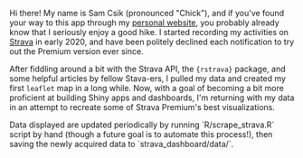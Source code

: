 Hi there! My name is Sam Csik (pronounced "Chick"), and if you've found your way to this app through my [personal website](https://samanthacsik.github.io/), you probably already know that I seriously enjoy a good hike. I started recording my activities on [Strava](https://www.strava.com/) in early 2020, and have been politely declined each notification to try out the Premium version ever since. 

After fiddling around a bit with the Strava API, the `{rstrava}` package, and some helpful articles by fellow Stava-ers, I pulled my data and created my first `leaflet` map in a long while. Now, with a goal of becoming a bit more proficient at building Shiny apps and dashboards, I'm returning with my data in an attempt to recreate some of Strava Premium's best visualizations. 


<p>Data displayed are updated periodically by running `R/scrape_strava.R` script by hand (though a future goal is to automate this process!), then saving the newly acquired data to `strava_dashboard/data/`.</p>
